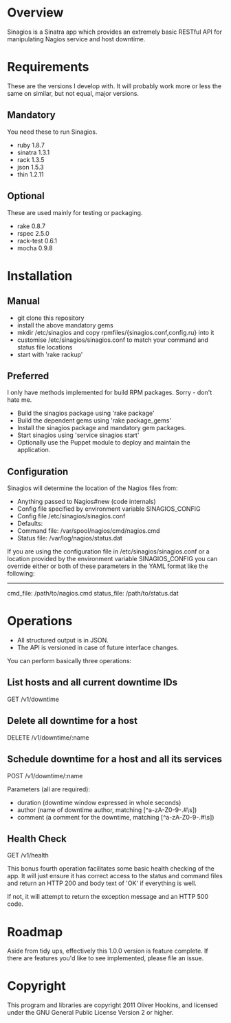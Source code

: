 Overview
========

Sinagios is a Sinatra app which provides an extremely basic RESTful API for
manipulating Nagios service and host downtime.

Requirements
============

These are the versions I develop with. It will probably work more or less the
same on similar, but not equal, major versions.

Mandatory
---------
You need these to run Sinagios.

 * ruby 1.8.7
 * sinatra 1.3.1
 * rack 1.3.5
 * json 1.5.3
 * thin 1.2.11

Optional
--------
These are used mainly for testing or packaging.

 * rake 0.8.7
 * rspec 2.5.0
 * rack-test 0.6.1
 * mocha 0.9.8

Installation
============
Manual
------
 * git clone this repository
 * install the above mandatory gems
 * mkdir /etc/sinagios and copy rpmfiles/{sinagios.conf,config.ru} into it
 * customise /etc/sinagios/sinagios.conf to match your command and status file
   locations
 * start with 'rake rackup'

Preferred
---------
I only have methods implemented for build RPM packages. Sorry - don't hate me.

 * Build the sinagios package using 'rake package'
 * Build the dependent gems using 'rake package_gems'
 * Install the sinagios package and mandatory gem packages.
 * Start sinagios using 'service sinagios start'
 * Optionally use the Puppet module to deploy and maintain the application.

Configuration
-------------
Sinagios will determine the location of the Nagios files from:
 * Anything passed to Nagios#new (code internals)
 * Config file specified by environment variable SINAGIOS_CONFIG
 * Config file /etc/sinagios/sinagios.conf
 * Defaults:
  * Command file: /var/spool/nagios/cmd/nagios.cmd
  * Status file: /var/log/nagios/status.dat

If you are using the configuration file in /etc/sinagios/sinagios.conf or a
location provided by the environment variable SINAGIOS_CONFIG you can override
either or both of these parameters in the YAML format like the following:

---
cmd_file: /path/to/nagios.cmd
status_file: /path/to/status.dat

Operations
==========

 * All structured output is in JSON.
 * The API is versioned in case of future interface changes.

You can perform basically three operations:

List hosts and all current downtime IDs
---------------------------------------
GET /v1/downtime

Delete all downtime for a host
------------------------------
DELETE /v1/downtime/:name

Schedule downtime for a host and all its services
-------------------------------------------------
POST /v1/downtime/:name

Parameters (all are required):
 * duration (downtime window expressed in whole seconds)
 * author (name of downtime author, matching [^a-zA-Z0-9\-\.#\s])
 * comment (a comment for the downtime, matching [^a-zA-Z0-9\-\.#\s])

Health Check
------------
GET /v1/health

This bonus fourth operation facilitates some basic health checking of the app.
It will just ensure it has correct access to the status and command files and
return an HTTP 200 and body text of 'OK' if everything is well.

If not, it will attempt to return the exception message and an HTTP 500 code.


Roadmap
=======
Aside from tidy ups, effectively this 1.0.0 version is feature complete.
If there are features you'd like to see implemented, please file an issue.

Copyright
=========
This program and libraries are copyright 2011 Oliver Hookins, and licensed
under the GNU General Public License Version 2 or higher.
